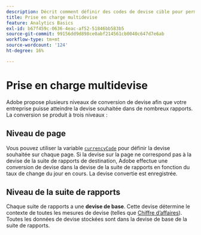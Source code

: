 ```yaml
---
description: Décrit comment définir des codes de devise cible pour permettre une prise en charge multidevise.
title: Prise en charge multidevise
feature: Analytics Basics
exl-id: b67f459c-0636-4eac-af52-51846bb583b5
source-git-commit: 99156dd9d898ce0abf214561cb0040c647d7e6ab
workflow-type: tm+mt
source-wordcount: '124'
ht-degree: 16%

---
```


# Prise en charge multidevise

Adobe propose plusieurs niveaux de conversion de devise afin que votre entreprise puisse atteindre la devise souhaitée dans de nombreux rapports. La conversion se produit à trois niveaux :

## Niveau de page

Vous pouvez utiliser la variable [`currencyCode`](/help/implement/vars/config-vars/currencycode.md) pour définir la devise souhaitée sur chaque page. Si la devise sur la page ne correspond pas à la devise de la suite de rapports de destination, Adobe effectue une conversion de devise dans la devise de la suite de rapports en fonction du taux de change du jour en cours. La devise convertie est enregistrée.

## Niveau de la suite de rapports

Chaque suite de rapports a une **devise de base**. Cette devise détermine le contexte de toutes les mesures de devise (telles que [Chiffre d’affaires](/help/components/metrics/revenue.md)). Toutes les données de devise stockées sont dans la devise de base de la suite de rapports.

